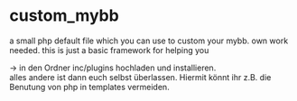 # custom_mybb
a small php default file which you can use to custom your mybb. own work needed. this is just a basic framework for helping you

-> in den Ordner inc/plugins hochladen und installieren.   
alles andere ist dann euch selbst überlassen. Hiermit könnt ihr z.B. die Benutung von php in templates vermeiden. 
